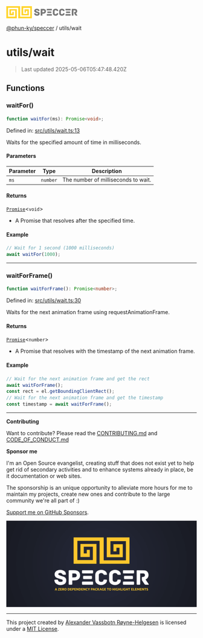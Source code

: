 <div><img alt="SPECCER logo" src="https://raw.githubusercontent.com/phun-ky/speccer/main/public/logo-speccer-horizontal-colored-package.svg?raw=true" style="max-height:32px;"/></div>

[@phun-ky/speccer](../README.md) / utils/wait

# utils/wait

> Last updated 2025-05-06T05:47:48.420Z

## Functions

### waitFor()

```ts
function waitFor(ms): Promise<void>;
```

Defined in:
[src/utils/wait.ts:13](https://github.com/phun-ky/speccer/blob/main/src/utils/wait.ts#L13)

Waits for the specified amount of time in milliseconds.

#### Parameters

| Parameter | Type     | Description                         |
| --------- | -------- | ----------------------------------- |
| `ms`      | `number` | The number of milliseconds to wait. |

#### Returns

[`Promise`](https://developer.mozilla.org/docs/Web/JavaScript/Reference/Global_Objects/Promise)<`void`>

- A Promise that resolves after the specified time.

#### Example

```ts
// Wait for 1 second (1000 milliseconds)
await waitFor(1000);
```

---

### waitForFrame()

```ts
function waitForFrame(): Promise<number>;
```

Defined in:
[src/utils/wait.ts:30](https://github.com/phun-ky/speccer/blob/main/src/utils/wait.ts#L30)

Waits for the next animation frame using requestAnimationFrame.

#### Returns

[`Promise`](https://developer.mozilla.org/docs/Web/JavaScript/Reference/Global_Objects/Promise)<`number`>

- A Promise that resolves with the timestamp of the next animation frame.

#### Example

```ts
// Wait for the next animation frame and get the rect
await waitForFrame();
const rect = el.getBoundingClientRect();
// Wait for the next animation frame and get the timestamp
const timestamp = await waitForFrame();
```

---

**Contributing**

Want to contribute? Please read the
[CONTRIBUTING.md](https://github.com/phun-ky/speccer/blob/main/CONTRIBUTING.md)
and
[CODE_OF_CONDUCT.md](https://github.com/phun-ky/speccer/blob/main/CODE_OF_CONDUCT.md)

**Sponsor me**

I'm an Open Source evangelist, creating stuff that does not exist yet to help
get rid of secondary activities and to enhance systems already in place, be it
documentation or web sites.

The sponsorship is an unique opportunity to alleviate more hours for me to
maintain my projects, create new ones and contribute to the large community
we're all part of :)

[Support me on GitHub Sponsors](https://github.com/sponsors/phun-ky).

![Speccer banner, with logo and slogan: A zero dependency package to annotate or highlight elements](https://github.com/phun-ky/speccer/blob/main/public/speccer-banner.png?raw=true)

---

This project created by [Alexander Vassbotn Røyne-Helgesen](http://phun-ky.net)
is licensed under a [MIT License](https://choosealicense.com/licenses/mit/).
